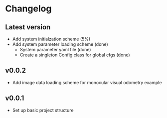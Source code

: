 # Changelog

## Latest version
- Add system initialzation scheme (5%)
- Add system parameter loading scheme (done)
  - System parameter yaml file (done)
  - Create a singleton Config class for global cfgs (done)

## v0.0.2
- Add image data loading scheme for monocular visual odometry example

## v0.0.1
- Set up basic project structure
